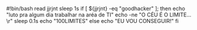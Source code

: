 #!bin/bash
read jjrjnt
sleep 1s
if [ ${jjrjnt} -eq "goodhacker" ]; then
echo "luto pra algum dia trabalhar na aréa de TI"
echo -ne "O CÉU É O LIMITE... \r"
sleep 0.1s
echo "100LIMITES"
else
echo "EU VOU CONSEGUIR!"
fi
